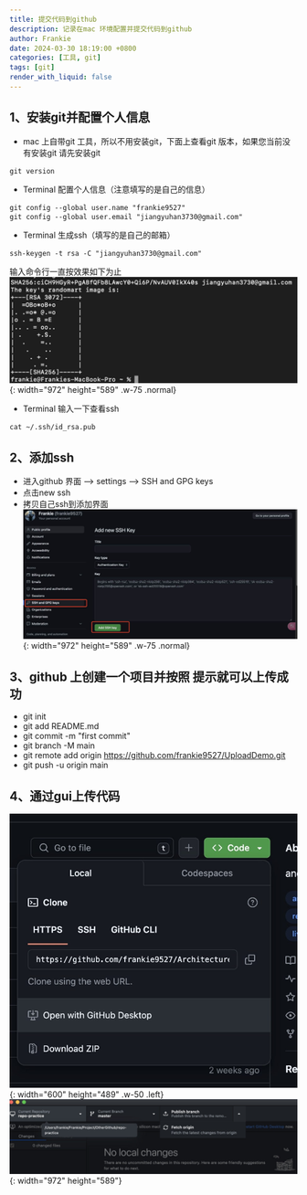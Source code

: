 ```yaml
---
title: 提交代码到github
description: 记录在mac 环境配置并提交代码到github
author: Frankie
date: 2024-03-30 18:19:00 +0800
categories: [工具, git]
tags: [git]
render_with_liquid: false
---
```

## 1、安装git并配置个人信息
- mac 上自带git 工具，所以不用安装git，下面上查看git 版本，如果您当前没有安装git 请先安装git
```
git version
```

- Terminal 配置个人信息（注意填写的是自己的信息）
```
git config --global user.name "frankie9527"
git config --global user.email "jiangyuhan3730@gmail.com"
```

- Terminal 生成ssh（填写的是自己的邮箱）
```
ssh-keygen -t rsa -C "jiangyuhan3730@gmail.com"
```
输入命令行一直按效果如下为止
![Desktop View](/assets/img/2024-03-30-push-code-github/ssh_finish.jpg){: width="972" height="589" .w-75 .normal}
- Terminal 输入一下查看ssh
```
cat ~/.ssh/id_rsa.pub
```
## 2、添加ssh
- 进入github 界面 --> settings --> SSH and GPG keys
- 点击new ssh
- 拷贝自己ssh到添加界面
  ![Desktop View](/assets/img/2024-03-30-push-code-github/add_ssh_key.jpg){: width="972" height="589" .w-75 .normal}

## 3、github 上创建一个项目并按照 提示就可以上传成功
- git init
- git add README.md
- git commit -m "first commit"
- git branch -M main
- git remote add origin https://github.com/frankie9527/UploadDemo.git
- git push -u origin main

## 4、通过gui上传代码
![Desktop View](/assets/img/2024-03-30-push-code-github/down_load_git_desk.jpg){: width="600" height="489" .w-50 .left}
![Desktop View](/assets/img/2024-03-30-push-code-github/gui_push.jpg){: width="972" height="589"}

 

